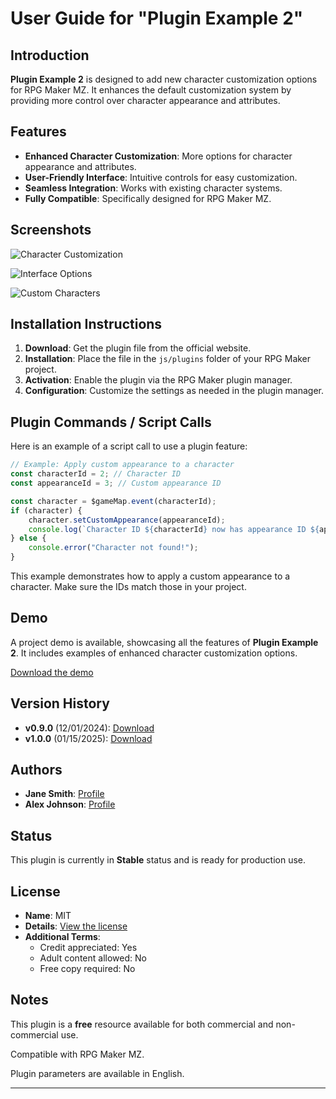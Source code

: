 # User Guide for "Plugin Example 2"

## Introduction

**Plugin Example 2** is designed to add new character customization options for RPG Maker MZ. It enhances the default customization system by providing more control over character appearance and attributes.

## Features

- **Enhanced Character Customization**: More options for character appearance and attributes.
- **User-Friendly Interface**: Intuitive controls for easy customization.
- **Seamless Integration**: Works with existing character systems.
- **Fully Compatible**: Specifically designed for RPG Maker MZ.

## Screenshots

![Character Customization](https://via.placeholder.com/800x400?text=Character+Customization)

![Interface Options](https://via.placeholder.com/800x400?text=Interface+Options)

![Custom Characters](https://via.placeholder.com/800x400?text=Custom+Characters)

## Installation Instructions

1. **Download**: Get the plugin file from the official website.
2. **Installation**: Place the file in the `js/plugins` folder of your RPG Maker project.
3. **Activation**: Enable the plugin via the RPG Maker plugin manager.
4. **Configuration**: Customize the settings as needed in the plugin manager.

## Plugin Commands / Script Calls

Here is an example of a script call to use a plugin feature:

```javascript
// Example: Apply custom appearance to a character
const characterId = 2; // Character ID
const appearanceId = 3; // Custom appearance ID

const character = $gameMap.event(characterId);
if (character) {
    character.setCustomAppearance(appearanceId);
    console.log(`Character ID ${characterId} now has appearance ID ${appearanceId}.`);
} else {
    console.error("Character not found!");
}
```

This example demonstrates how to apply a custom appearance to a character. Make sure the IDs match those in your project.

## Demo

A project demo is available, showcasing all the features of **Plugin Example 2**. It includes examples of enhanced character customization options.

[Download the demo](https://example.com/plugin2/demo)

## Version History

- **v0.9.0** (12/01/2024): [Download](https://example.com/plugin2/v0.9.0)
- **v1.0.0** (01/15/2025): [Download](https://example.com/plugin2/v1.0.0)

## Authors

- **Jane Smith**: [Profile](https://example.com/janesmith)
- **Alex Johnson**: [Profile](https://example.com/alexj)

## Status

This plugin is currently in **Stable** status and is ready for production use.

## License

- **Name**: MIT
- **Details**: [View the license](https://choosealicense.com/licenses/mit/)
- **Additional Terms**:
  - Credit appreciated: Yes
  - Adult content allowed: No
  - Free copy required: No

## Notes

This plugin is a **free** resource available for both commercial and non-commercial use.

Compatible with RPG Maker MZ.

Plugin parameters are available in English.

---
